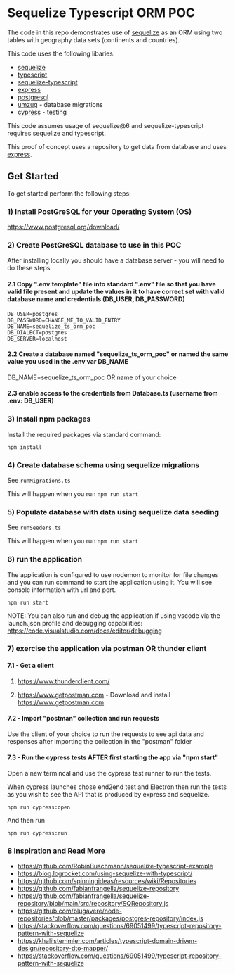 # Sequelize Typescript ORM POC

The code in this repo demonstrates use of [sequelize](https://sequelize.org/v6/) as an ORM using two tables with geography data sets (continents and countries).

This code uses the following libaries:

- [sequelize](https://sequelize.org/v6/)
- [typescript](https://www.typescriptlang.org/)
- [sequelize-typescript](https://github.com/sequelize/sequelize-typescript)
- [express](https://expressjs.com/)
- [postgresql](https://www.postgresql.org/)
- [umzug](https://github.com/sequelize/umzug) - database migrations
- [cypress](https://www.cypress.io/) - testing

This code assumes usage of sequelize@6 and sequelize-typescript requires sequelize and typescript.

This proof of concept uses a repository to get data from database and uses [express](https://expressjs.com/).

## Get Started

To get started perform the following steps:

### 1) Install PostGreSQL for your Operating System (OS)

https://www.postgresql.org/download/

### 2) Create PostGreSQL database to use in this POC

After installing locally you should have a database server - you will need to do these steps:

#### 2.1 Copy ".env.template" file into standard ".env" file so that you have valid file present and update the values in it to have correct set with valid database name and credentials (DB_USER, DB_PASSWORD)

```
DB_USER=postgres
DB_PASSWORD=CHANGE_ME_TO_VALID_ENTRY
DB_NAME=sequelize_ts_orm_poc
DB_DIALECT=postgres
DB_SERVER=localhost

```

#### 2.2 Create a database named "sequelize_ts_orm_poc" or named the same value you used in the .env var DB_NAME

DB_NAME=sequelize_ts_orm_poc OR name of your choice

#### 2.3 enable access to the credentials from Database.ts (username from .env: DB_USER)

### 3) Install npm packages

Install the required packages via standard command:

`npm install`

### 4) Create database schema using sequelize migrations

See `runMigrations.ts`

This will happen when you run `npm run start`

### 5) Populate database with data using sequelize data seeding

See `runSeeders.ts`

This will happen when you run `npm run start`

### 6) run the application

The application is configured to use nodemon to monitor for file changes and you can run command to start the application using it. You will see console information with url and port.

`npm run start`

NOTE: You can also run and debug the application if using vscode via the launch.json profile and debugging capabilities: https://code.visualstudio.com/docs/editor/debugging

### 7) exercise the application via postman OR thunder client

#### 7.1 - Get a client

1. https://www.thunderclient.com/

2. https://www.getpostman.com - Download and install https://www.getpostman.com

#### 7.2 - Import "postman" collection and run requests

Use the client of your choice to run the requests to see api data and responses after importing the collection in the "postman" folder

#### 7.3 - Run the cypress tests AFTER first starting the app via "npm start"

Open a new termincal and use the cypress test runner to run the tests.

When cypress launches chose end2end test and Electron then run the tests as you wish to see the API that is produced by express and sequelize.

```
npm run cypress:open
```

And then run

```
npm run cypress:run
```

### 8 Inspiration and Read More

- https://github.com/RobinBuschmann/sequelize-typescript-example
- https://blog.logrocket.com/using-sequelize-with-typescript/
- https://github.com/spinningideas/resources/wiki/Repositories
- https://github.com/fabianfrangella/sequelize-repository
- https://github.com/fabianfrangella/sequelize-repository/blob/main/src/repository/SQRepository.js
- https://github.com/blugavere/node-repositories/blob/master/packages/postgres-repository/index.js
- https://stackoverflow.com/questions/69051499/typescript-repository-pattern-with-sequelize
- https://khalilstemmler.com/articles/typescript-domain-driven-design/repository-dto-mapper/
- https://stackoverflow.com/questions/69051499/typescript-repository-pattern-with-sequelize
